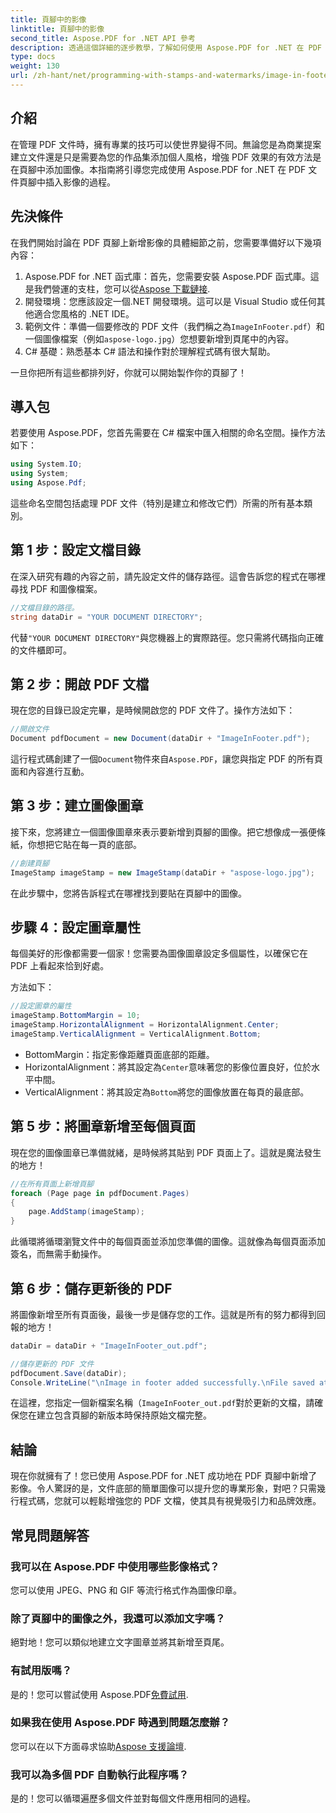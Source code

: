 ```yaml
---
title: 頁腳中的影像
linktitle: 頁腳中的影像
second_title: Aspose.PDF for .NET API 參考
description: 透過這個詳細的逐步教學，了解如何使用 Aspose.PDF for .NET 在 PDF 頁腳中新增圖像。非常適合增強您的文件。
type: docs
weight: 130
url: /zh-hant/net/programming-with-stamps-and-watermarks/image-in-footer/
---
```

## 介紹

在管理 PDF 文件時，擁有專業的技巧可以使世界變得不同。無論您是為商業提案建立文件還是只是需要為您的作品集添加個人風格，增強 PDF 效果的有效方法是在頁腳中添加圖像。本指南將引導您完成使用 Aspose.PDF for .NET 在 PDF 文件頁腳中插入影像的過程。

## 先決條件

在我們開始討論在 PDF 頁腳上新增影像的具體細節之前，您需要準備好以下幾項內容：

1. Aspose.PDF for .NET 函式庫：首先，您需要安裝 Aspose.PDF 函式庫。這是我們營運的支柱，您可以從[Aspose 下載鏈接](https://releases.aspose.com/pdf/net/).
2. 開發環境：您應該設定一個.NET 開發環境。這可以是 Visual Studio 或任何其他適合您風格的 .NET IDE。
3. 範例文件：準備一個要修改的 PDF 文件（我們稱之為`ImageInFooter.pdf`）和一個圖像檔案（例如`aspose-logo.jpg`）您想要新增到頁尾中的內容。
4. C# 基礎：熟悉基本 C# 語法和操作對於理解程式碼有很大幫助。

一旦你把所有這些都排列好，你就可以開始製作你的頁腳了！

## 導入包

若要使用 Aspose.PDF，您首先需要在 C# 檔案中匯入相關的命名空間。操作方法如下：

```csharp
using System.IO;
using System;
using Aspose.Pdf;
```

這些命名空間包括處理 PDF 文件（特別是建立和修改它們）所需的所有基本類別。

## 第 1 步：設定文檔目錄

在深入研究有趣的內容之前，請先設定文件的儲存路徑。這會告訴您的程式在哪裡尋找 PDF 和圖像檔案。

```csharp
//文檔目錄的路徑。
string dataDir = "YOUR DOCUMENT DIRECTORY";
```

代替`"YOUR DOCUMENT DIRECTORY"`與您機器上的實際路徑。您只需將代碼指向正確的文件櫃即可。

## 第 2 步：開啟 PDF 文檔

現在您的目錄已設定完畢，是時候開啟您的 PDF 文件了。操作方法如下：

```csharp
//開啟文件
Document pdfDocument = new Document(dataDir + "ImageInFooter.pdf");
```

這行程式碼創建了一個`Document`物件來自`Aspose.PDF`，讓您與指定 PDF 的所有頁面和內容進行互動。

## 第 3 步：建立圖像圖章

接下來，您將建立一個圖像圖章來表示要新增到頁腳的圖像。把它想像成一張便條紙，你想把它貼在每一頁的底部。

```csharp
//創建頁腳
ImageStamp imageStamp = new ImageStamp(dataDir + "aspose-logo.jpg");
```

在此步驟中，您將告訴程式在哪裡找到要貼在頁腳中的圖像。

## 步驟 4：設定圖章屬性

每個美好的形像都需要一個家！您需要為圖像圖章設定多個屬性，以確保它在 PDF 上看起來恰到好處。

方法如下：

```csharp
//設定圖章的屬性
imageStamp.BottomMargin = 10;
imageStamp.HorizontalAlignment = HorizontalAlignment.Center;
imageStamp.VerticalAlignment = VerticalAlignment.Bottom;
```

- BottomMargin：指定影像距離頁面底部的距離。
-  HorizontalAlignment：將其設定為`Center`意味著您的影像位置良好，位於水平中間。
-  VerticalAlignment：將其設定為`Bottom`將您的圖像放置在每頁的最底部。

## 第 5 步：將圖章新增至每個頁面

現在您的圖像圖章已準備就緒，是時候將其貼到 PDF 頁面上了。這就是魔法發生的地方！ 

```csharp
//在所有頁面上新增頁腳
foreach (Page page in pdfDocument.Pages)
{
    page.AddStamp(imageStamp);
}
```

此循環將循環瀏覽文件中的每個頁面並添加您準備的圖像。這就像為每個頁面添加簽名，而無需手動操作。

## 第 6 步：儲存更新後的 PDF

將圖像新增至所有頁面後，最後一步是儲存您的工作。這就是所有的努力都得到回報的地方！

```csharp
dataDir = dataDir + "ImageInFooter_out.pdf";

//儲存更新的 PDF 文件
pdfDocument.Save(dataDir);
Console.WriteLine("\nImage in footer added successfully.\nFile saved at " + dataDir);
```

在這裡，您指定一個新檔案名稱（`ImageInFooter_out.pdf`對於更新的文檔，請確保您在建立包含頁腳的新版本時保持原始文檔完整。

## 結論

現在你就擁有了！您已使用 Aspose.PDF for .NET 成功地在 PDF 頁腳中新增了影像。令人驚訝的是，文件底部的簡單圖像可以提升您的專業形象，對吧？只需幾行程式碼，您就可以輕鬆增強您的 PDF 文檔，使其具有視覺吸引力和品牌效應。

## 常見問題解答

### 我可以在 Aspose.PDF 中使用哪些影像格式？
您可以使用 JPEG、PNG 和 GIF 等流行格式作為圖像印章。

### 除了頁腳中的圖像之外，我還可以添加文字嗎？
絕對地！您可以類似地建立文字圖章並將其新增至頁尾。

### 有試用版嗎？
是的！您可以嘗試使用 Aspose.PDF[免費試用](https://releases.aspose.com/).

### 如果我在使用 Aspose.PDF 時遇到問題怎麼辦？
您可以在以下方面尋求協助[Aspose 支援論壇](https://forum.aspose.com/c/pdf/10).

### 我可以為多個 PDF 自動執行此程序嗎？
是的！您可以循環遍歷多個文件並對每個文件應用相同的過程。